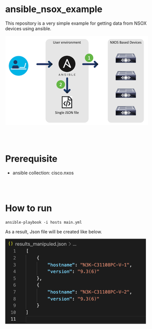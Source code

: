 # ansible_nsox_example
This repository is a very simple example for getting data from NSOX devices using ansible.

![overview](images/overview.png)

<br><br>
# Prerequisite
- ansible collection: cisco.nxos

<br><br>
# How to run
```
ansible-playbook -i hosts main.yml
```
As a result, Json file will be created like below.

![result](images/result_json.png)